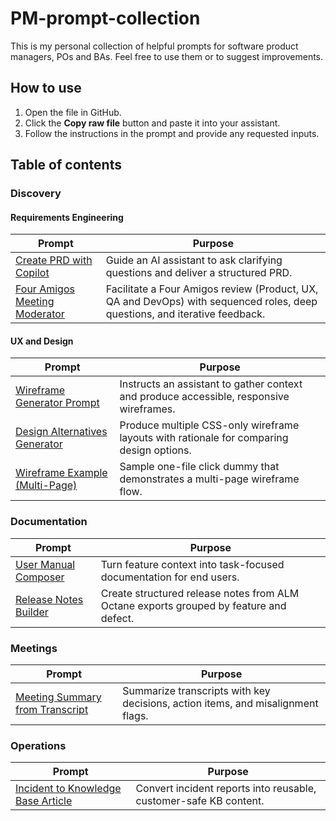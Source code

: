 # PM-prompt-collection
This is my personal collection of helpful prompts for software product managers, POs and BAs. Feel free to use them or to suggest improvements.

## How to use
1. Open the file in GitHub.
2. Click the **Copy raw file** button and paste it into your assistant.
3. Follow the instructions in the prompt and provide any requested inputs.

## Table of contents

### Discovery

#### Requirements Engineering
| Prompt | Purpose |
| --- | --- |
| [Create PRD with Copilot](Discovery/create-prd_copilot.md) | Guide an AI assistant to ask clarifying questions and deliver a structured PRD. |
| [Four Amigos Meeting Moderator](Discovery/four-amigos-meeting_copilot.md) | Facilitate a Four Amigos review (Product, UX, QA and DevOps) with sequenced roles, deep questions, and iterative feedback. |

#### UX and Design
| Prompt | Purpose |
| --- | --- |
| [Wireframe Generator Prompt](Discovery/wireframe.md) | Instructs an assistant to gather context and produce accessible, responsive wireframes. |
| [Design Alternatives Generator](Discovery/design-alternatives.md) | Produce multiple CSS-only wireframe layouts with rationale for comparing design options. |
| [Wireframe Example (Multi-Page)](Discovery/wireframe-example.html) | Sample one-file click dummy that demonstrates a multi-page wireframe flow. |

### Documentation
| Prompt | Purpose |
| --- | --- |
| [User Manual Composer](Documentation/user-manual.md) | Turn feature context into task-focused documentation for end users. |
| [Release Notes Builder](Documentation/release-notes.md) | Create structured release notes from ALM Octane exports grouped by feature and defect. |


### Meetings
| Prompt | Purpose |
| --- | --- |
| [Meeting Summary from Transcript](Meetings/meeting-summary-from-transcript.md) | Summarize transcripts with key decisions, action items, and misalignment flags. |

### Operations
| Prompt | Purpose |
| --- | --- |
| [Incident to Knowledge Base Article](Operations/kb-article-problem.md) | Convert incident reports into reusable, customer-safe KB content. |
